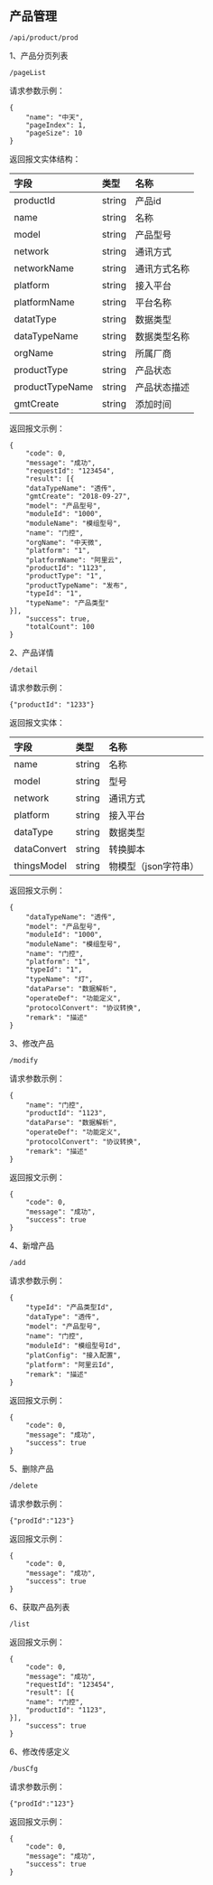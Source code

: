 ## 产品管理

```
/api/product/prod
```

1、产品分页列表

```
/pageList
```

请求参数示例：

```
{
    "name": "中天",
    "pageIndex": 1,
    "pageSize": 10
}
```

返回报文实体结构：

| 字段 | 类型 | 名称 |
| :--- | :--- | :--- |
| productId | string | 产品id |
| name | string | 名称 |
| model | string | 产品型号 |
| network | string | 通讯方式 |
| networkName | string | 通讯方式名称 |
| platform | string | 接入平台 |
| platformName | string | 平台名称 |
| datatType | string | 数据类型 |
| dataTypeName | string | 数据类型名称 |
| orgName | string | 所属厂商 |
| productType | string | 产品状态 |
| productTypeName | string | 产品状态描述 |
| gmtCreate | string | 添加时间 |

返回报文示例：

```
{
    "code": 0,
    "message": "成功",
    "requestId": "123454",
    "result": [{
    "dataTypeName": "透传",
    "gmtCreate": "2018-09-27",
    "model": "产品型号",
    "moduleId": "1000",
    "moduleName": "模组型号",
    "name": "门控",
    "orgName": "中天微",
    "platform": "1",
    "platformName": "阿里云",
    "productId": "1123",
    "productType": "1",
    "productTypeName": "发布",
    "typeId": "1",
    "typeName": "产品类型"
}],
    "success": true,
    "totalCount": 100
}
```

2、产品详情

```
/detail
```

请求参数示例：

```
{"productId": "1233"}
```

返回报文实体：

| 字段 | 类型 | 名称 |
| :--- | :--- | :--- |
| name | string | 名称 |
| model | string | 型号 |
| network | string | 通讯方式 |
| platform | string | 接入平台 |
| dataType | string | 数据类型 |
| dataConvert | string | 转换脚本 |
| thingsModel | string | 物模型（json字符串） |

返回报文示例：

```
{
    "dataTypeName": "透传",
    "model": "产品型号",
    "moduleId": "1000",
    "moduleName": "模组型号",
    "name": "门控",
    "platform": "1",
    "typeId": "1",
    "typeName": "灯",
    "dataParse": "数据解析",
    "operateDef": "功能定义",
    "protocolConvert": "协议转换",
    "remark": "描述"
}
```

3、修改产品

```
/modify
```

请求参数示例：

```
{
    "name": "门控",
    "productId": "1123",
    "dataParse": "数据解析",
    "operateDef": "功能定义",
    "protocolConvert": "协议转换",
    "remark": "描述"
}
```

返回报文示例：

```
{
    "code": 0,
    "message": "成功",
    "success": true
}
```

4、新增产品

```
/add
```

请求参数示例：

```
{
    "typeId": "产品类型Id",
    "dataType": "透传",
    "model": "产品型号",
    "name": "门控",
    "moduleId": "模组型号Id",
    "platConfig": "接入配置",
    "platform": "阿里云Id",
    "remark": "描述"
}
```

返回报文示例：

```
{
    "code": 0,
    "message": "成功",
    "success": true
}
```

5、删除产品

```
/delete
```

请求参数示例：

```
{"prodId":"123"}
```

返回报文示例：

```
{
    "code": 0,
    "message": "成功",
    "success": true
}
```

6、获取产品列表

```
/list
```

返回报文示例：

```
{
    "code": 0,
    "message": "成功",
    "requestId": "123454",
    "result": [{
    "name": "门控",
    "productId": "1123",
}],
    "success": true
}
```

6、修改传感定义

```
/busCfg
```

请求参数示例：

```
{"prodId":"123"}
```

返回报文示例：

```
{
    "code": 0,
    "message": "成功",
    "success": true
}
```



